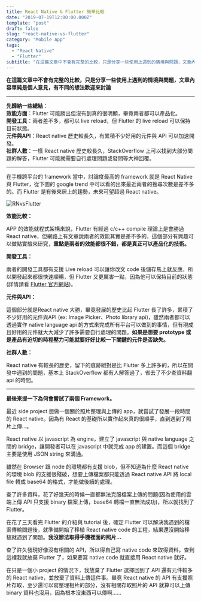 ```yaml
---
title: React Native & Flutter 簡單比較
date: "2019-07-19T12:00:00.000Z"
template: "post"
draft: false
slug: "react-native-vs-flutter"
category: "Mobile App"
tags:
  - "React Native"
  - "Flutter"
subtitle: "在這篇文章中不會有完整的比較，只是分享一些使用上遇到的情境與問題，文章內容單純是個人意見，有不同的想法歡迎來討論"
---
```

**在這篇文章中不會有完整的比較，只是分享一些使用上遇到的情境與問題，文章內容單純是個人意見，有不同的想法歡迎來討論**

---

**先歸納一些總結**：  
**效能方面**：Flutter 可能勝出但沒有到真的很明顯，畢竟兩者都可以產品化。  
**開發工具**：兩者差不多，都可以 live reload，但 Flutter 的 live reload 可以保持目前狀態。  
**元件與API**：React native 歷史較長久，有累積不少好用的元件與 API 可以加速開發。  
**社群人數**：一樣 React native 歷史較長久，StackOverflow 上可以找到大部分問題的解答，Flutter 可能就需要自行處理問題或發問等大神回覆。

---

在手機跨平台的 framework 當中，討論度最高的 framework 就是 React Native 與 Flutter，從下圖的 google trend 中可以看的出來最近兩者的搜尋次數是差不多的。而 Flutter 是有後來居上的趨勢，未來可望超過 React native。

![RNvsFlutter](https://i.imgur.com/Ebi7Qun.png)

**效能比較：**

APP 的效能就程式架構來說，Flutter 有經過 c/c++ compile 理論上是會勝過 React native，但網路上有文章說兩者的效能其實是差不多的，這個部分有興趣可以做點實驗來研究，**重點是兩者的效能都很不錯，都是真正可以產品化的技術。**

**開發工具：**

兩者的開發工具都有支援 Live reload 可以讓你改文 code 後儲存馬上就反應，所以開發起來都很快速順暢，但 Flutter 又更厲害一點，因為他可以保持目前的狀態(詳情請看 [Flutter 官方網站](https://flutter.dev/))。

**元件與API：**

這個部分就是React native 大勝，畢竟發展的歷史比起 Flutter 長了許多，累積了不少好用的元件與API (ex: Image Picker、Photo library api)，雖然兩者都可以透過實作 native language api 的方式來完成所有平台可以做到的事情，但有現成且好用的元件就大大減少了許多需要自行處理的問題。**如果是想要 prototype 或是產品有迫切的時程壓力可能就要好好比較一下關鍵的元件是否缺失。**

**社群人數：**

React native 有較長的歷史，留下的痕跡絕對是比 Flutter 多上許多的，所以在開發中遇到的問題，基本上 StackOverflow 都有人解答過了，省去了不少查資料翻 api 的時間。

---

**最後來提一下為何會嘗試了兩個 Framework。**

最近 side project 想做一個關於照片整理與上傳的 app，就嘗試了發展一段時間的 React native。因為有 React 的基礎所以實作起來真的很順手，直到遇到了照片上傳…。

React native 以 javascript 為 engine，建立了 javascript 與 native language 之間的 bridge，讓開發者可以在 javascript 中就完成 app 的建置。而這個 bridge 主要是使用 JSON string 來溝通。

雖然在 Browser 跟 node 的環境都有支援 blob，但不知道為什麼 React native 的環境 blob 的支援很殘破，想要上傳檔案都只能透過 React native API 將 local file 轉成 base64 的格式，才能做後續的處理。

查了許多資料，花了好幾天的時候一直都無法克服檔案上傳的問題(因為使用的雲端上傳 API 只支援 binary 檔案上傳，base64 轉檔一直無法成功)，所以就找到了 Flutter。

在花了三天看完 Flutter 的介紹與 tutorial 後，確定 Flutter 可以解決我遇到的檔案傳輸問題後，就準備開始了移植 React native code 的工程，結果還沒開始移植就遇到了問題。**我沒辦法取得手機裡面的照片…**

查了許久發現好像沒有相關的 API，所以得自己寫 native code 來取得資料，查到這裡我就放棄 Flutter 了，如果要寫 native code 就直接用 React native 就好。

在只是一個小 project 的情況下，我放棄了 Flutter 選擇回到了 API 還有元件較多的 React native，並放棄了資料上傳這件事。畢竟 React native 的 API 有支援照片存取，至少還可以寫整理相片的部分，沒有相關存取照片的 API 就算可以上傳 binary 資料也沒用，因為根本沒東西可以傳啊……